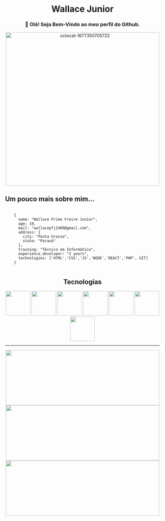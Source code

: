 <!--
**WallaceJunior14/WallaceJunior14** is a ✨ _special_ ✨ repository because its `README.md` (this file) appears on your GitHub profile.

Here are some ideas to get you started:

- 🔭 I’m currently working on ...
- 🌱 I’m currently learning ...
- 👯 I’m looking to collaborate on ...
- 🤔 I’m looking for help with ...
- 💬 Ask me about ...
- 📫 How to reach me: ...
- 😄 Pronouns: ...
- ⚡ Fun fact: ...
-->

<!-- HEADER -->
<h1 align="center">Wallace Junior</h1>
<h3 align="center">👋 Olá! Seja Bem-Vindo ao meu perfil do Github.</h3>
<div align="center">
  <img src='https://i.postimg.cc/bYtmbbTp/octocat-1677350705722.png' border='0' alt='octocat-1677350705722' height="500" width="500"/>
</div>

<!-- MAIN -->
<h2>Um pouco mais sobre mim...</h2>
<pre>
  <code>
    {
      name: "Wallace Primo Freire Junior",
      age: 19,  
      mail: "wallacepfj1409@gmail.com",
      address: {
        city: "Ponta Grossa",
        state: "Paraná"
      },
      training: "Técnico em Informática",
      experience_developer: "3 years",
      technologies: ['HTML','CSS','JS','NODE','REACT','PHP', GIT]
    }
  </code>
</pre>

<h2 align="center">Tecnologias</h2>
<div align="center">
  <img src="https://cdn.jsdelivr.net/gh/devicons/devicon/icons/html5/html5-plain-wordmark.svg" height="80" width="80"/>
  <img src="https://cdn.jsdelivr.net/gh/devicons/devicon/icons/css3/css3-original.svg" height="80" width="80"/>
  <img src="https://cdn.jsdelivr.net/gh/devicons/devicon/icons/javascript/javascript-plain.svg" height="80" width="80"/>
  <img src="https://cdn.jsdelivr.net/gh/devicons/devicon/icons/nodejs/nodejs-original.svg" height="80" width="80"/>
  <img src="https://cdn.jsdelivr.net/gh/devicons/devicon/icons/react/react-original.svg" height="80" width="80"/>
  <img src="https://cdn.jsdelivr.net/gh/devicons/devicon/icons/php/php-plain.svg" height="80" width="80"/>
  <img src="https://cdn.jsdelivr.net/gh/devicons/devicon/icons/git/git-original.svg" height="80" width="80"/>
</div>

<hr>

<div align="center">
  <a href="https://github.com/WallaceJunior14">
    <img height="180" width="500" src="https://github-readme-stats.vercel.app/api/top-langs/?username=WallaceJunior14&layout=compact&langs_count=7&theme=dracula"/>
    <img height="180" width="500" src="https://github-readme-stats.vercel.app/api?username=WallaceJunior14&show_icons=true&theme=dracula&include_all_commits=true&count_private=true"/>
    <img height="180" width="500" src="https://github-readme-stats.vercel.app/api?username=WallaceJunior14&layout=compact"/>
  </a>
</div>

